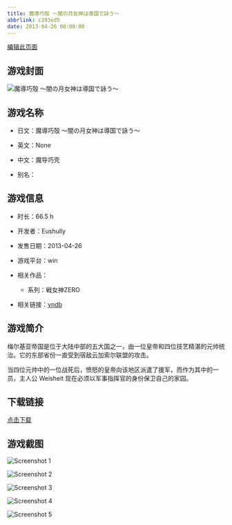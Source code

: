 ```yaml
---
title: 魔導巧殻 ～闇の月女神は導国で詠う～
abbrlink: c393ed5
date: 2013-04-26 00:00:00
---
```

[编辑此页面](https://github.com/ACG-3/ADV3-source/blob/main/source/_posts/%E9%AD%94%E5%B0%8E%E5%B7%A7%E6%AE%BB%20%EF%BD%9E%E9%97%87%E3%81%AE%E6%9C%88%E5%A5%B3%E7%A5%9E%E3%81%AF%E5%B0%8E%E5%9B%BD%E3%81%A7%E8%A9%A0%E3%81%86%EF%BD%9E.md)

## 游戏封面

![魔導巧殻 ～闇の月女神は導国で詠う～](https://pan.timero.xyz/d/onedrive/img_lib_001/%E9%AD%94%E5%B0%8E%E5%B7%A7%E6%AE%BB%20%EF%BD%9E%E9%97%87%E3%81%AE%E6%9C%88%E5%A5%B3%E7%A5%9E%E3%81%AF%E5%B0%8E%E5%9B%BD%E3%81%A7%E8%A9%A0%E3%81%86%EF%BD%9E_cover.avif)


## 游戏名称

- 日文：魔導巧殻 ～闇の月女神は導国で詠う～
- 英文：None
- 中文：魔导巧壳

- 别名：


## 游戏信息

- 时长：66.5 h
- 开发者：Eushully
- 发售日期：2013-04-26
- 游戏平台：win
- 相关作品：
   - 系列：戦女神ZERO

- 相关链接：[vndb](https://vndb.org/v11620)


## 游戏简介

梅尔基亚帝国是位于大陆中部的五大国之一，由一位皇帝和四位技艺精湛的元帅统治。它的东部省份一直受到宿敌云加索尔联盟的攻击。

当四位元帅中的一位战死后，愤怒的皇帝向该地区派遣了援军，而作为其中的一员，主人公 Weisheit 现在必须以军事指挥官的身份保卫自己的家园。


## 下载链接

[点击下载](https://pan.timero.xyz/onedrive/adv_lib_001/%E9%AD%94%E5%B0%8E%E5%B7%A7%E6%AE%BB%20%EF%BD%9E%E9%97%87%E3%81%AE%E6%9C%88%E5%A5%B3%E7%A5%9E%E3%81%AF%E5%B0%8E%E5%9B%BD%E3%81%A7%E8%A9%A0%E3%81%86%EF%BD%9E)


## 游戏截图


![Screenshot 1](https://pan.timero.xyz/d/onedrive/img_lib_001/%E9%AD%94%E5%B0%8E%E5%B7%A7%E6%AE%BB%20%EF%BD%9E%E9%97%87%E3%81%AE%E6%9C%88%E5%A5%B3%E7%A5%9E%E3%81%AF%E5%B0%8E%E5%9B%BD%E3%81%A7%E8%A9%A0%E3%81%86%EF%BD%9E_Screenshot_1.avif)

![Screenshot 2](https://pan.timero.xyz/d/onedrive/img_lib_001/%E9%AD%94%E5%B0%8E%E5%B7%A7%E6%AE%BB%20%EF%BD%9E%E9%97%87%E3%81%AE%E6%9C%88%E5%A5%B3%E7%A5%9E%E3%81%AF%E5%B0%8E%E5%9B%BD%E3%81%A7%E8%A9%A0%E3%81%86%EF%BD%9E_Screenshot_2.avif)

![Screenshot 3](https://pan.timero.xyz/d/onedrive/img_lib_001/%E9%AD%94%E5%B0%8E%E5%B7%A7%E6%AE%BB%20%EF%BD%9E%E9%97%87%E3%81%AE%E6%9C%88%E5%A5%B3%E7%A5%9E%E3%81%AF%E5%B0%8E%E5%9B%BD%E3%81%A7%E8%A9%A0%E3%81%86%EF%BD%9E_Screenshot_3.avif)

![Screenshot 4](https://pan.timero.xyz/d/onedrive/img_lib_001/%E9%AD%94%E5%B0%8E%E5%B7%A7%E6%AE%BB%20%EF%BD%9E%E9%97%87%E3%81%AE%E6%9C%88%E5%A5%B3%E7%A5%9E%E3%81%AF%E5%B0%8E%E5%9B%BD%E3%81%A7%E8%A9%A0%E3%81%86%EF%BD%9E_Screenshot_4.avif)

![Screenshot 5](https://pan.timero.xyz/d/onedrive/img_lib_001/%E9%AD%94%E5%B0%8E%E5%B7%A7%E6%AE%BB%20%EF%BD%9E%E9%97%87%E3%81%AE%E6%9C%88%E5%A5%B3%E7%A5%9E%E3%81%AF%E5%B0%8E%E5%9B%BD%E3%81%A7%E8%A9%A0%E3%81%86%EF%BD%9E_Screenshot_5.avif)

